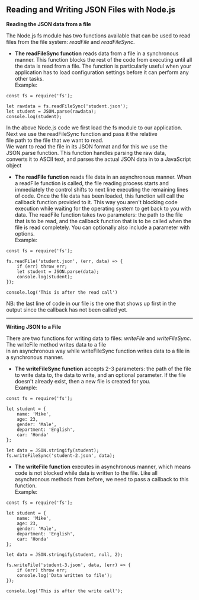 ## Reading and Writing JSON Files with Node.js

**Reading the JSON data from a file**

The Node.js fs module has two functions available that can be used to read files from the file system: *readFile* and *readFileSync*.

* **The readFileSync function** reads data from a file in a synchronous manner. This function blocks the rest of the code from executing until all the data is read from a file. The function is particularly useful when your application has to load configuration settings before it can perform any other tasks.  
Example:  
```
const fs = require('fs');

let rawdata = fs.readFileSync('student.json');
let student = JSON.parse(rawdata);
console.log(student);
```
In the above Node.js code we first load the fs module to our application. Next we use the readFileSync function and pass it the relative  
file path to the file that we want to read.  
We want to read the file in its JSON format and for this we use the JSON.parse function. This function handles parsing the raw data,  
converts it to ASCII text, and parses the actual JSON data in to a JavaScript object

* **The readFile function** reads file data in an asynchronous manner. When a readFile function is called, the file reading process starts and immediately the control shifts to next line executing the remaining lines of code. Once the file data has been loaded, this function will call the callback function provided to it. This way you aren't blocking code execution while waiting for the operating system to get back to you with data. The readFile function takes two parameters: the path to the file that is to be read, and the callback function that is to be called when the file is read completely. You can optionally also include a parameter with options.  
Example:  
```
const fs = require('fs');

fs.readFile('student.json', (err, data) => {
    if (err) throw err;
    let student = JSON.parse(data);
    console.log(student);
});

console.log('This is after the read call')
```

NB: the last line of code in our file is the one that shows up first in the output since the callback has not been called yet.

--------------
**Writing JSON to a File**

There are two functions for writing data to files: *writeFile* and *writeFileSync*. The writeFile method writes data to a file  
in an asynchronous way while writeFileSync function writes data to a file in a synchronous manner.

* **The writeFileSync function** accepts 2-3 parameters: the path of the file to write data to, the data to write, and an optional parameter. If the file doesn't already exist, then a new file is created for you.  
Example:  
```
const fs = require('fs');

let student = { 
    name: 'Mike',
    age: 23, 
    gender: 'Male',
    department: 'English',
    car: 'Honda' 
};
 
let data = JSON.stringify(student);
fs.writeFileSync('student-2.json', data);
```

* **The writeFile function** executes in asynchronous manner, which means code is not blocked while data is written to the file. Like all asynchronous methods from before, we need to pass a callback to this function.  
Example:
```
const fs = require('fs');

let student = { 
    name: 'Mike',
    age: 23, 
    gender: 'Male',
    department: 'English',
    car: 'Honda' 
};
 
let data = JSON.stringify(student, null, 2);

fs.writeFile('student-3.json', data, (err) => {
    if (err) throw err;
    console.log('Data written to file');
});

console.log('This is after the write call');
```


